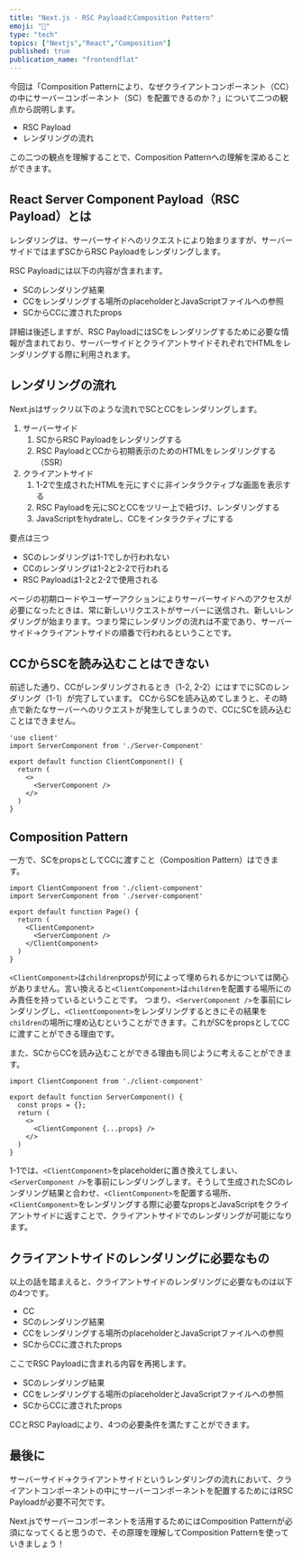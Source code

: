 ```yaml
---
title: "Next.js - RSC PayloadとComposition Pattern"
emoji: "💭"
type: "tech"
topics: ["Nextjs","React","Composition"]
published: true
publication_name: "frontendflat"
---
```

今回は「Composition Patternにより、なぜクライアントコンポーネント（CC）の中にサーバーコンポーネント（SC）を配置できるのか？」について二つの観点から説明します。

- RSC Payload
- レンダリングの流れ

この二つの観点を理解することで、Composition Patternへの理解を深めることができます。

## React Server Component Payload（RSC Payload）とは

レンダリングは、サーバーサイドへのリクエストにより始まりますが、サーバーサイドではまずSCからRSC Payloadをレンダリングします。

RSC Payloadには以下の内容が含まれます。

- SCのレンダリング結果
- CCをレンダリングする場所のplaceholderとJavaScriptファイルへの参照
- SCからCCに渡されたprops

詳細は後述しますが、RSC PayloadにはSCをレンダリングするために必要な情報が含まれており、サーバーサイドとクライアントサイドそれぞれでHTMLをレンダリングする際に利用されます。

## レンダリングの流れ

Next.jsはザックリ以下のような流れでSCとCCをレンダリングします。

1. サーバーサイド
   1. SCからRSC Payloadをレンダリングする
   2. RSC PayloadとCCから初期表示のためのHTMLをレンダリングする（SSR）
2. クライアントサイド
   1. 1-2で生成されたHTMLを元にすぐに非インタラクティブな画面を表示する
   2. RSC Payloadを元にSCとCCをツリー上で紐づけ、レンダリングする
   3. JavaScriptをhydrateし、CCをインタラクティブにする

要点は三つ

- SCのレンダリングは1-1でしか行われない
- CCのレンダリングは1-2と2-2で行われる
- RSC Payloadは1-2と2-2で使用される

ページの初期ロードやユーザーアクションによりサーバーサイドへのアクセスが必要になったときは、常に新しいリクエストがサーバーに送信され、新しいレンダリングが始まります。つまり常にレンダリングの流れは不変であり、サーバーサイド→クライアントサイドの順番で行われるということです。

## CCからSCを読み込むことはできない

前述した通り、CCがレンダリングされるとき（1-2, 2-2）にはすでにSCのレンダリング（1-1）が完了しています。
CCからSCを読み込めてしまうと、その時点で新たなサーバーへのリクエストが発生してしまうので、CCにSCを読み込むことはできません。

```jsx:NG
'use client'
import ServerComponent from './Server-Component'
 
export default function ClientComponent() {
  return (
    <>
      <ServerComponent />
    </>
  )
}
```

## Composition Pattern

一方で、SCをpropsとしてCCに渡すこと（Composition Pattern）はできます。

```jsx:OK
import ClientComponent from './client-component'
import ServerComponent from './server-component'
 
export default function Page() {
  return (
    <ClientComponent>
      <ServerComponent />
    </ClientComponent>
  )
}
```

`<ClientComponent>`は`children`propsが何によって埋められるかについては関心がありません。言い換えると`<ClientComponent>`は`children`を配置する場所にのみ責任を持っているということです。
つまり、`<ServerComponent />`を事前にレンダリングし、`<ClientComponent>`をレンダリングするときにその結果を`children`の場所に埋め込むということができます。これがSCをpropsとしてCCに渡すことができる理由です。

また、SCからCCを読み込むことができる理由も同じように考えることができます。

```jsx:OK
import ClientComponent from './client-component'
 
export default function ServerComponent() {
  const props = {};
  return (
    <>
      <ClientComponent {...props} />
    </>
  )
}
```

1-1では、`<ClientComponent>`をplaceholderに置き換えてしまい、`<ServerComponent />`を事前にレンダリングします。そうして生成されたSCのレンダリング結果と合わせ、`<ClientComponent>`を配置する場所、`<ClientComponent>`をレンダリングする際に必要なpropsとJavaScriptをクライアントサイドに返すことで、クライアントサイドでのレンダリングが可能になります。

## クライアントサイドのレンダリングに必要なもの

以上の話を踏まえると、クライアントサイドのレンダリングに必要なものは以下の4つです。

- CC
- SCのレンダリング結果
- CCをレンダリングする場所のplaceholderとJavaScriptファイルへの参照
- SCからCCに渡されたprops

ここでRSC Payloadに含まれる内容を再掲します。

- SCのレンダリング結果
- CCをレンダリングする場所のplaceholderとJavaScriptファイルへの参照
- SCからCCに渡されたprops

CCとRSC Payloadにより、4つの必要条件を満たすことができます。

## 最後に

サーバーサイド→クライアントサイドというレンダリングの流れにおいて、クライアントコンポーネントの中にサーバーコンポーネントを配置するためにはRSC Payloadが必要不可欠です。

Next.jsでサーバーコンポーネントを活用するためにはComposition Patternが必須になってくると思うので、その原理を理解してComposition Patternを使っていきましょう！